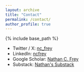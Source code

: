```yaml
---
layout: archive
title: "Contact"
permalink: /contact/
author_profile: true
---
```


{% include base_path %}

* Twitter / X: [nc_frey](http://x.com/nc_frey)
* LinkedIn: [ncfrey](https://www.linkedin.com/in/ncfrey/)
* Google Scholar: [Nathan C. Frey](https://scholar.google.com/citations?user=IMUja60AAAAJ)
* Substack: [Nathan's Substack](https://ncfrey.substack.com)



